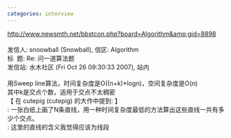 ```yaml
---
categories: interview
---
```

<A href="http://www.newsmth.net/bbstcon.php?board=Algorithm&amp;gid=8898">http://www.newsmth.net/bbstcon.php?board=Algorithm&amp;gid=8898</A><BR><BR>发信人: snoowball (Snowball), 信区: Algorithm<BR>标 &nbsp;题: Re: 问一道算法题<BR>发信站: 水木社区 (Fri Oct 26 09:30:33 2007), 站内<BR><BR>用Sweep line算法，时间复杂度是O((n+k)*logn)，空间复杂度是O(n)<BR>其中k是交点个数，适用于交点不太稠密<BR>【 在 cutepig (cutepig) 的大作中提到: 】<BR><SPAN class=f006>: 一张白纸上画了N条直线，用一种时间复杂度最低的方法算出这些直线一共有多少个交点。 </SPAN><BR><SPAN class=f006>: 这里的直线的含义我觉得应该为线段<BR><BR></SPAN>